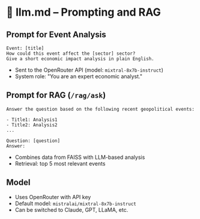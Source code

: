 # 🧠 llm.md – Prompting and RAG

## Prompt for Event Analysis

```text
Event: [title]
How could this event affect the [sector] sector?
Give a short economic impact analysis in plain English.
```

* Sent to the OpenRouter API (model: `mixtral-8x7b-instruct`)
* System role: "You are an expert economic analyst."


## Prompt for RAG (`/rag/ask`)

```text
Answer the question based on the following recent geopolitical events:

- Title1: Analysis1
- Title2: Analysis2
...

Question: [question]
Answer:
```

* Combines data from FAISS with LLM-based analysis
* Retrieval: top 5 most relevant events


## Model

* Uses OpenRouter with API key
* Default model: `mistralai/mixtral-8x7b-instruct`
* Can be switched to Claude, GPT, LLaMA, etc.

